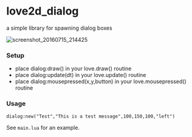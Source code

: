 # love2d_dialog
a simple library for spawning dialog boxes

![screenshot_20160715_214425](https://cloud.githubusercontent.com/assets/1535179/16887993/55a18ab2-4ad5-11e6-82fc-c19c56fa1d41.png)


### Setup

* place dialog:draw() in your love.draw() routine
* place dialog:update(dt) in your love.update() routine
* place dialog:mousepressed(x,y,button) in your love.mousepressed() routine
 
### Usage
``dialog:new("Test","This is a test message",100,150,100,"left")``
 
See `main.lua` for an example.
